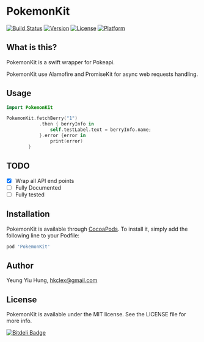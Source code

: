 # PokemonKit

[![Build Status](https://travis-ci.org/ContinuousLearning/PokemonKit.svg?branch=master)](https://travis-ci.org/ContinuousLearning/PokemonKit)
[![Version](https://img.shields.io/cocoapods/v/PokemonKit.svg?style=flat)](http://cocoapods.org/pods/PokemonKit)
[![License](https://img.shields.io/cocoapods/l/PokemonKit.svg?style=flat)](http://cocoapods.org/pods/PokemonKit)
[![Platform](https://img.shields.io/cocoapods/p/PokemonKit.svg?style=flat)](http://cocoapods.org/pods/PokemonKit)

## What is this?
PokemonKit is a swift wrapper for Pokeapi. 

PokemonKit use Alamofire and PromiseKit for async web requests handling.

## Usage

```swift
import PokemonKit

PokemonKit.fetchBerry("1")
            .then { berryInfo in
                self.testLabel.text = berryInfo.name;
            }.error {error in
                print(error)
        }
```

## TODO

- [x] Wrap all API end points
- [ ] Fully Documented
- [ ] Fully tested

## Installation

PokemonKit is available through [CocoaPods](http://cocoapods.org). To install
it, simply add the following line to your Podfile:

```ruby
pod 'PokemonKit'
```

## Author

Yeung Yiu Hung, hkclex@gmail.com

## License

PokemonKit is available under the MIT license. See the LICENSE file for more info.


[![Bitdeli Badge](https://d2weczhvl823v0.cloudfront.net/ContinuousLearning/pokemonkit/trend.png)](https://bitdeli.com/free "Bitdeli Badge")


